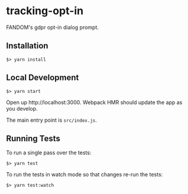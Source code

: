 # tracking-opt-in

FANDOM's gdpr opt-in dialog prompt. 

## Installation
```
$> yarn install
```

## Local Development
```
$> yarn start
```

Open up http://localhost:3000. Webpack HMR should update the app as you develop.

The main entry point is `src/index.js`.

## Running Tests
To run a single pass over the tests:
```
$> yarn test
```

To run the tests in watch mode so that changes re-run the tests:
```
$> yarn test:watch
```
